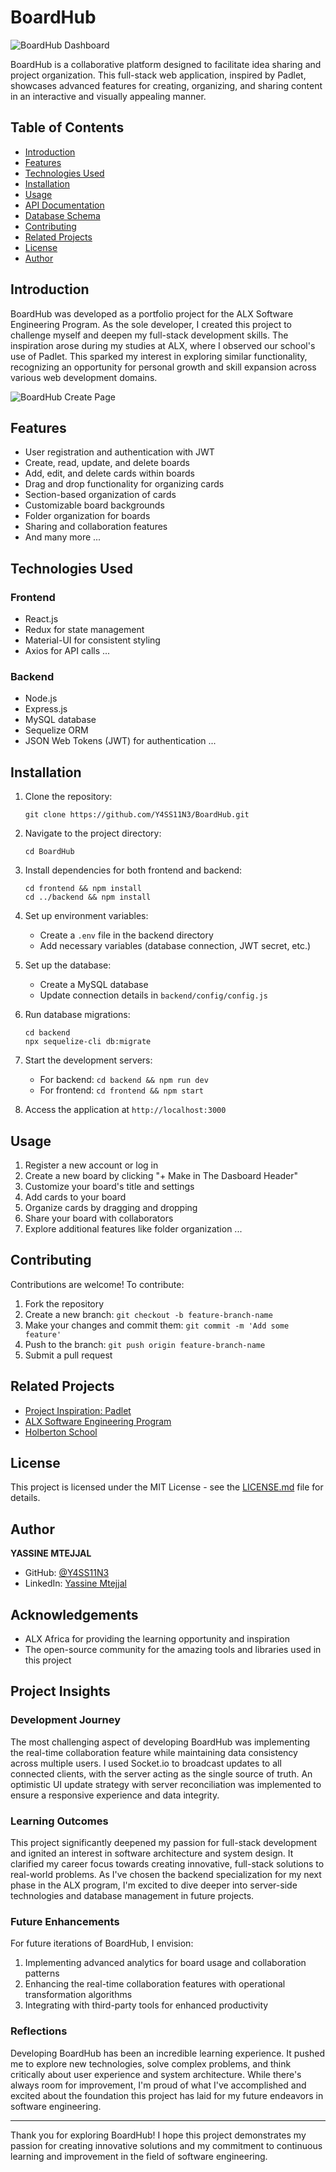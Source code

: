 # BoardHub

![BoardHub Dashboard](https://raw.githubusercontent.com/Y4SS11N3/BoardHub/main/frontend/public/board-backgrounds/dashboard.PNG)

BoardHub is a collaborative platform designed to facilitate idea sharing and project organization. This full-stack web application, inspired by Padlet, showcases advanced features for creating, organizing, and sharing content in an interactive and visually appealing manner.

## Table of Contents
- [Introduction](#introduction)
- [Features](#features)
- [Technologies Used](#technologies-used)
- [Installation](#installation)
- [Usage](#usage)
- [API Documentation](#api-documentation)
- [Database Schema](#database-schema)
- [Contributing](#contributing)
- [Related Projects](#related-projects)
- [License](#license)
- [Author](#author)

## Introduction

BoardHub was developed as a portfolio project for the ALX Software Engineering Program. As the sole developer, I created this project to challenge myself and deepen my full-stack development skills. The inspiration arose during my studies at ALX, where I observed our school's use of Padlet. This sparked my interest in exploring similar functionality, recognizing an opportunity for personal growth and skill expansion across various web development domains.

![BoardHub Create Page](https://raw.githubusercontent.com/Y4SS11N3/BoardHub/main/frontend/public/board-backgrounds/BoardCreate_page.PNG)

## Features

- User registration and authentication with JWT
- Create, read, update, and delete boards
- Add, edit, and delete cards within boards
- Drag and drop functionality for organizing cards
- Section-based organization of cards
- Customizable board backgrounds
- Folder organization for boards
- Sharing and collaboration features
- And many more ...

## Technologies Used

### Frontend
- React.js
- Redux for state management
- Material-UI for consistent styling
- Axios for API calls ...

### Backend
- Node.js
- Express.js
- MySQL database
- Sequelize ORM
- JSON Web Tokens (JWT) for authentication ...

## Installation

1. Clone the repository:
   ```
   git clone https://github.com/Y4SS11N3/BoardHub.git
   ```

2. Navigate to the project directory:
   ```
   cd BoardHub
   ```

3. Install dependencies for both frontend and backend:
   ```
   cd frontend && npm install
   cd ../backend && npm install
   ```

4. Set up environment variables:
   - Create a `.env` file in the backend directory
   - Add necessary variables (database connection, JWT secret, etc.)

5. Set up the database:
   - Create a MySQL database
   - Update connection details in `backend/config/config.js`

6. Run database migrations:
   ```
   cd backend
   npx sequelize-cli db:migrate
   ```

7. Start the development servers:
   - For backend: `cd backend && npm run dev`
   - For frontend: `cd frontend && npm start`

8. Access the application at `http://localhost:3000`

## Usage

1. Register a new account or log in
2. Create a new board by clicking "+ Make in The Dasboard Header"
3. Customize your board's title and settings
4. Add cards to your board
5. Organize cards by dragging and dropping
6. Share your board with collaborators
7. Explore additional features like folder organization ...

## Contributing

Contributions are welcome! To contribute:

1. Fork the repository
2. Create a new branch: `git checkout -b feature-branch-name`
3. Make your changes and commit them: `git commit -m 'Add some feature'`
4. Push to the branch: `git push origin feature-branch-name`
5. Submit a pull request

## Related Projects

- [Project Inspiration: Padlet](https://padlet.com)
- [ALX Software Engineering Program](https://www.alxafrica.com)
- [Holberton School](https://www.holbertonschool.com/)

## License

This project is licensed under the MIT License - see the [LICENSE.md](LICENSE.md) file for details.

## Author

**YASSINE MTEJJAL**
- GitHub: [@Y4SS11N3](https://github.com/Y4SS11N3)
- LinkedIn: [Yassine Mtejjal](https://www.linkedin.com/in/yassine-mtejjal/)

## Acknowledgements

- ALX Africa for providing the learning opportunity and inspiration
- The open-source community for the amazing tools and libraries used in this project

## Project Insights

### Development Journey

The most challenging aspect of developing BoardHub was implementing the real-time collaboration feature while maintaining data consistency across multiple users. I used Socket.io to broadcast updates to all connected clients, with the server acting as the single source of truth. An optimistic UI update strategy with server reconciliation was implemented to ensure a responsive experience and data integrity.

### Learning Outcomes

This project significantly deepened my passion for full-stack development and ignited an interest in software architecture and system design. It clarified my career focus towards creating innovative, full-stack solutions to real-world problems. As I've chosen the backend specialization for my next phase in the ALX program, I'm excited to dive deeper into server-side technologies and database management in future projects.

### Future Enhancements

For future iterations of BoardHub, I envision:
1. Implementing advanced analytics for board usage and collaboration patterns
2. Enhancing the real-time collaboration features with operational transformation algorithms
4. Integrating with third-party tools for enhanced productivity

### Reflections

Developing BoardHub has been an incredible learning experience. It pushed me to explore new technologies, solve complex problems, and think critically about user experience and system architecture. While there's always room for improvement, I'm proud of what I've accomplished and excited about the foundation this project has laid for my future endeavors in software engineering.

---

Thank you for exploring BoardHub! I hope this project demonstrates my passion for creating innovative solutions and my commitment to continuous learning and improvement in the field of software engineering.
